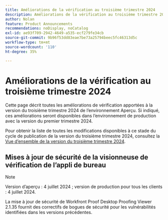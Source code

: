 ```yaml
---
title: Améliorations de la vérification au troisième trimestre 2024
description: Améliorations de la vérification au troisième trimestre 2024
author: Nolan
feature: Product Announcements
recommendations: noDisplay, noCatalog
exl-id: ae93f709-2942-4649-a535-ecf279fe34cb
source-git-commit: 9b96f53dd83eae7be73a25794beec5fc46313d5c
workflow-type: tm+mt
source-wordcount: '110'
ht-degree: 35%

---
```


# Améliorations de la vérification au troisième trimestre 2024

Cette page décrit toutes les améliorations de vérification apportées à la version du troisième trimestre 2024 de l’environnement Aperçu. Si indiqué, ces améliorations seront disponibles dans l’environnement de production avec la version du premier trimestre 2024.

Pour obtenir la liste de toutes les modifications disponibles à ce stade du cycle de publication de la version du troisième trimestre 2024, consultez la [Vue d’ensemble de la version du troisième trimestre 2024](/help/quicksilver/product-announcements/product-releases/24-q3-release-activity/24-q3-release-overview.md).

## Mises à jour de sécurité de la visionneuse de vérification de l’appli de bureau

>[!NOTE]
>
>Version d’aperçu : 4 juillet 2024 ; version de production pour tous les clients : 4 juillet 2024.

La mise à jour de sécurité de Workfront Proof Desktop Proofing Viewer 2.1.35 fournit des correctifs de bogues de sécurité pour les vulnérabilités identifiées dans les versions précédentes.

